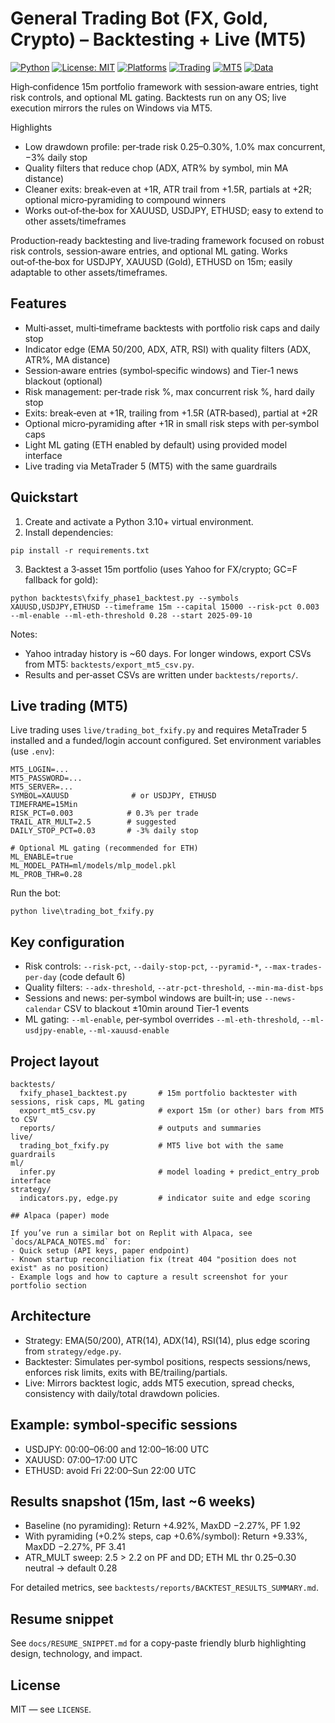 # General Trading Bot (FX, Gold, Crypto) – Backtesting + Live (MT5)

[![Python](https://img.shields.io/badge/python-3.10%2B-blue.svg)](https://www.python.org/)
[![License: MIT](https://img.shields.io/badge/license-MIT-green.svg)](LICENSE)
[![Platforms](https://img.shields.io/badge/platform-Backtest%3A%20Win%2FLinux%20%7C%20Live%3A%20Windows-informational.svg)](#)
[![Trading](https://img.shields.io/badge/domain-trading%2Fbacktesting-blue.svg)](#)
[![MT5](https://img.shields.io/badge/execution-MetaTrader5-orange.svg)](#)
[![Data](https://img.shields.io/badge/data-Yahoo%20Finance%20%2B%20CSV-yellowgreen.svg)](#)

High‑confidence 15m portfolio framework with session‑aware entries, tight risk controls, and optional ML gating. Backtests run on any OS; live execution mirrors the rules on Windows via MT5.

Highlights
- Low drawdown profile: per‑trade risk 0.25–0.30%, 1.0% max concurrent, −3% daily stop
- Quality filters that reduce chop (ADX, ATR% by symbol, min MA distance)
- Cleaner exits: break‑even at +1R, ATR trail from +1.5R, partials at +2R; optional micro‑pyramiding to compound winners
- Works out‑of‑the‑box for XAUUSD, USDJPY, ETHUSD; easy to extend to other assets/timeframes

Production‑ready backtesting and live‑trading framework focused on robust risk controls, session‑aware entries, and optional ML gating. Works out‑of‑the‑box for USDJPY, XAUUSD (Gold), ETHUSD on 15m; easily adaptable to other assets/timeframes.

## Features

- Multi‑asset, multi‑timeframe backtests with portfolio risk caps and daily stop
- Indicator edge (EMA 50/200, ADX, ATR, RSI) with quality filters (ADX, ATR%, MA distance)
- Session‑aware entries (symbol‑specific windows) and Tier‑1 news blackout (optional)
- Risk management: per‑trade risk %, max concurrent risk %, hard daily stop
- Exits: break‑even at +1R, trailing from +1.5R (ATR‑based), partial at +2R
- Optional micro‑pyramiding after +1R in small risk steps with per‑symbol caps
- Light ML gating (ETH enabled by default) using provided model interface
- Live trading via MetaTrader 5 (MT5) with the same guardrails

## Quickstart

1) Create and activate a Python 3.10+ virtual environment.
2) Install dependencies:

```
pip install -r requirements.txt
```

3) Backtest a 3‑asset 15m portfolio (uses Yahoo for FX/crypto; GC=F fallback for gold):

```
python backtests\fxify_phase1_backtest.py --symbols XAUUSD,USDJPY,ETHUSD --timeframe 15m --capital 15000 --risk-pct 0.003 --ml-enable --ml-eth-threshold 0.28 --start 2025-09-10
```

Notes:
- Yahoo intraday history is ~60 days. For longer windows, export CSVs from MT5: `backtests/export_mt5_csv.py`.
- Results and per‑asset CSVs are written under `backtests/reports/`.

## Live trading (MT5)

Live trading uses `live/trading_bot_fxify.py` and requires MetaTrader 5 installed and a funded/login account configured. Set environment variables (use `.env`):

```
MT5_LOGIN=...
MT5_PASSWORD=...
MT5_SERVER=...
SYMBOL=XAUUSD              # or USDJPY, ETHUSD
TIMEFRAME=15Min
RISK_PCT=0.003            # 0.3% per trade
TRAIL_ATR_MULT=2.5        # suggested
DAILY_STOP_PCT=0.03       # -3% daily stop

# Optional ML gating (recommended for ETH)
ML_ENABLE=true
ML_MODEL_PATH=ml/models/mlp_model.pkl
ML_PROB_THR=0.28
```

Run the bot:

```
python live\trading_bot_fxify.py
```

## Key configuration

- Risk controls: `--risk-pct`, `--daily-stop-pct`, `--pyramid-*`, `--max-trades-per-day` (code default 6)
- Quality filters: `--adx-threshold`, `--atr-pct-threshold`, `--min-ma-dist-bps`
- Sessions and news: per‑symbol windows are built‑in; use `--news-calendar` CSV to blackout ±10min around Tier‑1 events
- ML gating: `--ml-enable`, per‑symbol overrides `--ml-eth-threshold`, `--ml-usdjpy-enable`, `--ml-xauusd-enable`

## Project layout

```
backtests/
  fxify_phase1_backtest.py       # 15m portfolio backtester with sessions, risk caps, ML gating
  export_mt5_csv.py              # export 15m (or other) bars from MT5 to CSV
  reports/                       # outputs and summaries
live/
  trading_bot_fxify.py           # MT5 live bot with the same guardrails
ml/
  infer.py                       # model loading + predict_entry_prob interface
strategy/
  indicators.py, edge.py         # indicator suite and edge scoring

## Alpaca (paper) mode

If you’ve run a similar bot on Replit with Alpaca, see `docs/ALPACA_NOTES.md` for:
- Quick setup (API keys, paper endpoint)
- Known startup reconciliation fix (treat 404 "position does not exist" as no position)
- Example logs and how to capture a result screenshot for your portfolio section

```

## Architecture

- Strategy: EMA(50/200), ATR(14), ADX(14), RSI(14), plus edge scoring from `strategy/edge.py`.
- Backtester: Simulates per‑symbol positions, respects sessions/news, enforces risk limits, exits with BE/trailing/partials.
- Live: Mirrors backtest logic, adds MT5 execution, spread checks, consistency with daily/total drawdown policies.

## Example: symbol‑specific sessions

- USDJPY: 00:00–06:00 and 12:00–16:00 UTC
- XAUUSD: 07:00–17:00 UTC
- ETHUSD: avoid Fri 22:00–Sun 22:00 UTC

## Results snapshot (15m, last ~6 weeks)

- Baseline (no pyramiding): Return +4.92%, MaxDD −2.27%, PF 1.92
- With pyramiding (+0.2% steps, cap +0.6%/symbol): Return +9.33%, MaxDD −2.27%, PF 3.41
- ATR_MULT sweep: 2.5 > 2.2 on PF and DD; ETH ML thr 0.25–0.30 neutral → default 0.28

For detailed metrics, see `backtests/reports/BACKTEST_RESULTS_SUMMARY.md`.

## Resume snippet

See `docs/RESUME_SNIPPET.md` for a copy‑paste friendly blurb highlighting design, technology, and impact.

## License

MIT — see `LICENSE`.
